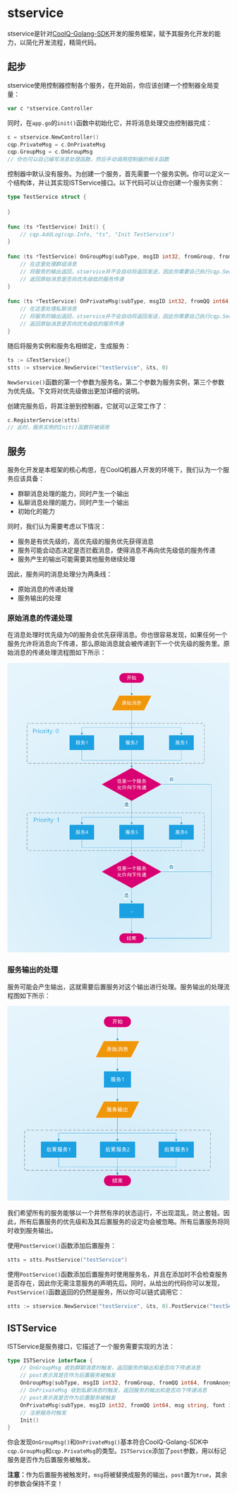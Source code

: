 # stservice

stservice是针对[CoolQ-Golang-SDK](https://github.com/Tnze/CoolQ-Golang-SDK)开发的服务框架，赋予其服务化开发的能力，以简化开发流程，精简代码。

## 起步

stservice使用控制器控制各个服务，在开始前，你应该创建一个控制器全局变量：

```go
var c *stservice.Controller
```

同时，在`app.go`的`init()`函数中初始化它，并将消息处理交由控制器完成：

```go
c = stservice.NewController()
cqp.PrivateMsg = c.OnPrivateMsg
cqp.GroupMsg = c.OnGroupMsg
// 你也可以自己编写消息处理函数，然后手动调用控制器的相关函数
```

控制器中默认没有服务。为创建一个服务，首先需要一个服务实例。你可以定义一个结构体，并让其实现ISTService接口。以下代码可以让你创建一个服务实例：

```go
type TestService struct {
    
}

func (ts *TestService) Init() {
    // cqp.AddLog(cqp.Info, "ts", "Init TestService")
}

func (ts *TestService) OnGroupMsg(subType, msgID int32, fromGroup, fromQQ int64, fromAnonymous, msg string, font int32, post bool) (string, bool) {
    // 在这里处理群组消息
    // 将服务的输出返回，stservice并不会自动将返回发送，因此你需要自己执行cqp.SendGroupMsg()
    // 返回原始消息是否向优先级低的服务传递
}

func (ts *TestService) OnPrivateMsg(subType, msgID int32, fromQQ int64, msg string, font int32, post bool) (string, bool) {
    // 在这里处理私聊消息
    // 将服务的输出返回，stservice并不会自动将返回发送，因此你需要自己执行cqp.SendPrivateMsg()
    // 返回原始消息是否向优先级低的服务传递
}
```

随后将服务实例和服务名相绑定，生成服务：

```go
ts := &TestService{}
stts := stservice.NewService("testService", &ts, 0)
```

`NewService()`函数的第一个参数为服务名，第二个参数为服务实例，第三个参数为优先级。下文将对优先级做出更加详细的说明。

创建完服务后，将其注册到控制器，它就可以正常工作了：

```go
c.RegisterService(stts)
// 此时，服务实例的Init()函数将被调用
```

## 服务

服务化开发是本框架的核心构思，在CoolQ机器人开发的环境下，我们认为一个服务应该具备：

- 群聊消息处理的能力，同时产生一个输出
- 私聊消息处理的能力，同时产生一个输出
- 初始化的能力

同时，我们认为需要考虑以下情况：

- 服务是有优先级的，高优先级的服务优先获得消息
- 服务可能会动态决定是否拦截消息，使得消息不再向优先级低的服务传递
- 服务产生的输出可能需要其他服务继续处理

因此，服务间的消息处理分为两条线：

- 原始消息的传递处理
- 服务输出的处理

### 原始消息的传递处理

在消息处理时优先级为0的服务会优先获得消息。你也很容易发现，如果任何一个服务允许将消息向下传递，那么原始消息就会被传递到下一个优先级的服务里。原始消息的传递处理流程图如下所示：

![stservice消息传递机制](img/stservice消息传递机制.png)

### 服务输出的处理

服务可能会产生输出，这就需要后置服务对这个输出进行处理。服务输出的处理流程图如下所示：

![stservice后置服务机制](img/stservice后置服务机制.png)

我们希望所有的服务能够以一个井然有序的状态运行，不出现混乱，防止套娃。因此，所有后置服务的优先级和及其后置服务的设定均会被忽略。所有后置服务将同时收到服务输出。

使用`PostService()`函数添加后置服务：

```go
stts = stts.PostService("testService")
```

使用`PostService()`函数添加后置服务时使用服务名，并且在添加时不会检查服务是否存在，因此你无需注意服务的声明先后。同时，从给出的代码你可以发现，`PostService()`函数返回的仍然是服务，所以你可以链式调用它：

```go
stts := stservice.NewService("testService", &ts, 0).PostService("testService")
```

## ISTService

ISTService是服务接口，它描述了一个服务需要实现的方法：

```go
type ISTService interface {
	// OnGroupMsg 收到群聊消息时触发，返回服务的输出和是否向下传递消息
	// post表示其是否作为后置服务被触发
	OnGroupMsg(subType, msgID int32, fromGroup, fromQQ int64, fromAnonymous, msg string, font int32, post bool) (string, bool)
	// OnPrivateMsg 收到私聊消息时触发，返回服务的输出和是否向下传递消息
	// post表示其是否作为后置服务被触发
	OnPrivateMsg(subType, msgID int32, fromQQ int64, msg string, font int32, post bool) (string, bool)
	// 注册服务时触发
	Init()
}
```

你会发现`OnGroupMsg()`和`OnPrivateMsg()`基本符合CoolQ-Golang-SDK中`cqp.GroupMsg`和`cqp.PrivateMsg`的类型。`ISTService`添加了`post`参数，用以标记服务是否作为后置服务被触发。

<b>注意：</b>作为后置服务被触发时，`msg`将被替换成服务的输出，`post`置为`true`，其余的参数会保持不变！
